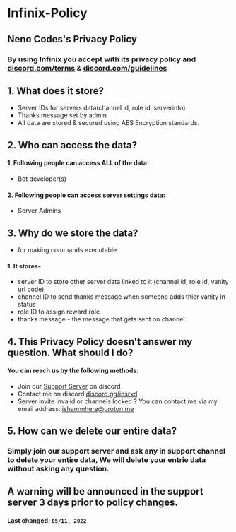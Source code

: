 # Infinix-Policy

## **Neno Codes's Privacy Policy**
### By using Infinix you accept with its privacy policy and [discord.com/terms](https://discord.com/terms) & [discord.com/guidelines](https://discord.com/guidelines)

## 1. What does it store?

 - Server IDs for servers data(channel id, role id, serverinfo)
 - Thanks message set by admin
 - All data are stored & secured using AES Encryption standards.

## 2. Who can access the data?

 #### 1. Following people can access ALL of the data:
 -  Bot developer(s)

#### 2. Following people can access server settings data:
- Server Admins

## 3. Why do we store the data?
-  for making commands executable
#### 1. It stores-
- server ID to store other server data linked to it (channel id, role id, vanity url code)
- channel ID to send thanks message when someone adds thier vanity in status 
- role ID to assign reward role 
- thanks message - the message that gets sent on channel


## 4. This Privacy Policy doesn't answer my question. What should I do?

#### You can reach us by the following methods:
- Join our [Support Server](https://discord.gg/insrxd) on discord
- Contact me on discord [discord.gg/insrxd](https://discord.gg/insrxd)
- Server invite invalid or channels locked ? You can contact me via my email address: ishannnhere@proton.me

## 5. How can we delete our entire data?

### Simply join our support server and ask any in support channel to delete your entire data, We will delete your entrie data without asking any question.


## A warning will be announced in the support server 3 days prior to policy changes.
#### **Last changed:**  `05/11, 2022`
